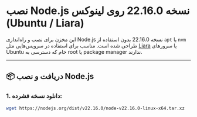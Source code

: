 # نصب Node.js نسخه 22.16.0 روی لینوکس (Ubuntu / Liara)

این مخزن برای نصب و راه‌اندازی Node.js نسخه 22.16.0 بدون استفاده از `apt` یا `nvm` طراحی شده است. مناسب برای استفاده در سرویس‌هایی مثل [Liara](https://liara.ir) یا سرورهای Ubuntu خام که دسترسی به root یا package manager ندارند.

---

## 📦 دریافت و نصب Node.js

### 1. دانلود نسخه فشرده:

```bash
wget https://nodejs.org/dist/v22.16.0/node-v22.16.0-linux-x64.tar.xz
